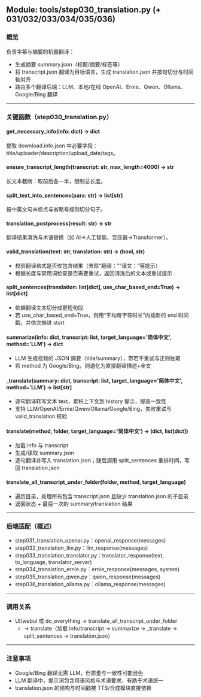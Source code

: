 ## Module: tools/step030_translation.py (+ 031/032/033/034/035/036)

### 概览
负责字幕与摘要的机器翻译：
- 生成摘要 summary.json（标题/摘要/标签等）
- 将 transcript.json 翻译为目标语言，生成 translation.json 并按句切分与时间轴对齐
- 路由多个翻译后端：LLM、本地/在线 OpenAI、Ernie、Qwen、Ollama、Google/Bing 翻译

---

### 关键函数（step030_translation.py）

#### get_necessary_info(info: dict) -> dict
提取 download.info.json 中必要字段：title/uploader/description/upload_date/tags。

#### ensure_transcript_length(transcript: str, max_length=4000) -> str
长文本截断：取前后各一半，限制总长度。

#### split_text_into_sentences(para: str) -> list[str]
按中英文句末标点与省略号规则切分句子。

#### translation_postprocess(result: str) -> str
翻译结果清洗与术语替换（如 AI→人工智能、变压器→Transformer）。

#### valid_translation(text: str, translation: str) -> (bool, str)
- 校验翻译格式是否仅包含结果（去除“翻译：”“译文：”等提示）
- 根据长度与禁用词检查是否需要重试，返回清洗后的文本或重试提示

#### split_sentences(translation: list[dict], use_char_based_end=True) -> list[dict]
- 依据翻译文本切分成更短句段
- 若 use_char_based_end=True，则用“平均每字符时长”内插新的 end 时间戳，并依次推进 start

#### summarize(info: dict, transcript: list, target_language='简体中文', method='LLM') -> dict
- LLM 生成视频的 JSON 摘要（title/summary），带若干重试与正则抽取
- 若 method 为 Google/Bing，则退化为直接翻译描述+全文

#### _translate(summary: dict, transcript: list, target_language='简体中文', method='LLM') -> list[str]
- 逐句翻译转写文本 text，累积上下文到 history 提示，提高一致性
- 支持 LLM/OpenAI/Ernie/Qwen/Ollama/Google/Bing，失败重试与 valid_translation 校验

#### translate(method, folder, target_language='简体中文') -> (dict, list[dict])
- 加载 info 与 transcript
- 生成/读取 summary.json
- 逐句翻译并写入 translation.json；随后调用 split_sentences 重排时间，写回 translation.json

#### translate_all_transcript_under_folder(folder, method, target_language)
- 遍历目录，处理所有包含 transcript.json 且缺少 translation.json 的子目录
- 返回状态 + 最后一次的 summary/translation 结果

---

### 后端适配（概述）
- step031_translation_openai.py：openai_response(messages)
- step032_translation_llm.py：llm_response(messages)
- step033_translation_translator.py：translator_response(text, to_language, translator_server)
- step034_translation_ernie.py：ernie_response(messages, system)
- step035_translation_qwen.py：qwen_response(messages)
- step036_translation_ollama.py：ollama_response(messages)

---

### 调用关系
- UI/webui 或 do_everything → translate_all_transcript_under_folder
  - → translate（加载 info/transcript → summarize → _translate → split_sentences → translation.json）

---

### 注意事项
- Google/Bing 翻译无需 LLM，但质量与一致性可能逊色
- LLM 翻译中，提示词包含用语风格与术语要求，有助于术语统一
- translation.json 的结构与时间戳被 TTS/合成模块直接依赖

